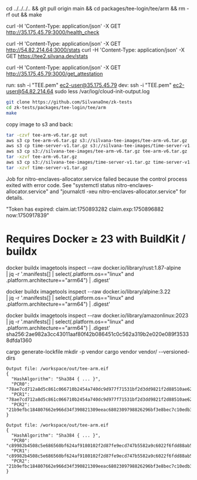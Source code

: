 cd ../../../.. && git pull origin main && cd packages/tee-login/tee/arm && rm -rf out && make

curl -H 'Content-Type: application/json' -X GET http://35.175.45.79:3000/health_check

curl -H 'Content-Type: application/json' -X GET http://54.82.214.64:3000/stats
curl -H 'Content-Type: application/json' -X GET https://tee2.silvana.dev/stats

curl -H 'Content-Type: application/json' -X GET http://35.175.45.79:3000/get_attestation

run:
ssh -i "TEE.pem" ec2-user@35.175.45.79
dev:
ssh -i "TEE.pem" ec2-user@54.82.214.64
sudo less /var/log/cloud-init-output.log

```sh
git clone https://github.com/SilvanaOne/zk-tests
cd zk-tests/packages/tee-login/tee/arm
make
```

copy image to s3 and back:

```sh
tar -czvf tee-arm-v6.tar.gz out
aws s3 cp tee-arm-v6.tar.gz s3://silvana-tee-images/tee-arm-v6.tar.gz
aws s3 cp time-server-v1.tar.gz s3://silvana-tee-images/time-server-v1.tar.gz
aws s3 cp s3://silvana-tee-images/tee-arm-v6.tar.gz tee-arm-v6.tar.gz
tar -xzvf tee-arm-v6.tar.gz
aws s3 cp s3://silvana-tee-images/time-server-v1.tar.gz time-server-v1.tar.gz
tar -xzvf time-server-v1.tar.gz
```

Job for nitro-enclaves-allocator.service failed because the control process exited with error code.
See "systemctl status nitro-enclaves-allocator.service" and "journalctl -xeu nitro-enclaves-allocator.service" for details.

"Token has expired: claim.iat:1750893282 claim.exp:1750896882 now:1750917839"

# Requires Docker ≥ 23 with BuildKit / buildx

docker buildx imagetools inspect --raw docker.io/library/rust:1.87-alpine \
 | jq -r '.manifests[]
| select(.platform.os=="linux" and .platform.architecture=="arm64")
| .digest'

docker buildx imagetools inspect --raw docker.io/library/alpine:3.22 \
 | jq -r '.manifests[]
| select(.platform.os=="linux" and .platform.architecture=="arm64")
| .digest'

docker buildx imagetools inspect --raw docker.io/library/amazonlinux:2023 \
 | jq -r '.manifests[]
| select(.platform.os=="linux" and .platform.architecture=="arm64")
| .digest'
sha256:2ae982a3cc43011aaf80f42b086451c0c562a319b2e020e089f35338dfda1360

cargo generate-lockfile
mkdir -p vendor
cargo vendor vendor/ --versioned-dirs

```
Output file: /workspace/out/tee-arm.eif
{
  "HashAlgorithm": "Sha384 { ... }",
  "PCR0": "78ae7cd712a8d5c861c066710b2454a740dc9d977f71531bf2d3dd9821f2d88510ae6205840a2b5b77f2ead24dca970a",
  "PCR1": "78ae7cd712a8d5c861c066710b2454a740dc9d977f71531bf2d3dd9821f2d88510ae6205840a2b5b77f2ead24dca970a",
  "PCR2": "21b9efbc184807662e966d34f390821309eeac6802309798826296bf3e8bec7c10edb30948c90ba67310f7b964fc500a"
}

```

```
Output file: /workspace/out/tee-arm.eif
{
  "HashAlgorithm": "Sha384 { ... }",
  "PCR0": "c89982b4508c5e686560bf624af9180102f2d87fe9ecd747b5582a9c6022f6fdd88ab50e3fd7b2ba8554b511983fecdb",
  "PCR1": "c89982b4508c5e686560bf624af9180102f2d87fe9ecd747b5582a9c6022f6fdd88ab50e3fd7b2ba8554b511983fecdb",
  "PCR2": "21b9efbc184807662e966d34f390821309eeac6802309798826296bf3e8bec7c10edb30948c90ba67310f7b964fc500a"
}
```
